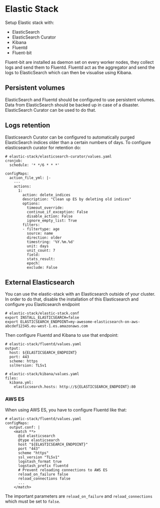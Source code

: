 # Elastic Stack
Setup Elastic stack with:
* ElasticSearch
* ElasticSearch Curator
* Kibana
* Fluentd
* Fluent-bit

Fluent-bit are installed as daemon set on every worker nodes, they collect logs and send them to Fluentd. Fluentd act as the aggregator and send the logs to ElasticSearch which can then be visualise using Kibana.

## Persistent volumes
ElasticSearch and Fluentd should be configured to use persistent volumes.
Data from ElasticSearch should be backed up in case of a disaster. ElasticSearch Curator can be used to do that.

## Logs retention
Elasticsearch Curator can be configured to automatically purged ElasticSearch indices older than a certain numbers of days.
To configure elasticsearch curator for retention do:
```
# elastic-stack/elasticsearch-curator/values.yaml
cronjob:
  schedule: '* */6 * * *'

configMaps:
  action_file_yml: |-
    ---
    actions:
      1:
        action: delete_indices
        description: "Clean up ES by deleting old indices"
        options:
          timeout_override:
          continue_if_exception: False
          disable_action: False
          ignore_empty_list: True
        filters:
        - filtertype: age
          source: name
          direction: older
          timestring: '%Y.%m.%d'
          unit: days
          unit_count: 7
          field:
          stats_result:
          epoch:
          exclude: False
```

## External Elasticsearch
You can use the elastic-stack with an Elasticsearch outside of your cluster. In order to do that, disable the installation of this Elasticsearch and configure you Elasticsearch endpoint
```
# elastic-stack/elastic-stack.conf
export INSTALL_ELASTICSEARCH=false
export ELASTICSEARCH_ENDPOINT=my-awesome-elasticsearch-on-aws-abcdef12345.eu-west-1.es.amazonaws.com
```
Then configure Fluentd and Kibana to use that endpoint:
```
# elastic-stack/fluentd/values.yaml
output:
  host: ${ELASTICSEARCH_ENDPOINT}
  port: 443
  scheme: https
  sslVersion: TLSv1
```
```
# elastic-stack/kibana/values.yaml
files:
  kibana.yml:
    elasticsearch.hosts: http://${ELASTICSEARCH_ENDPOINT}:80
```
### AWS ES
When using AWS ES, you have to configure Fluentd like that:
```
# elastic-stack/fluentd/values.yaml
configMaps:
  output.conf: |
    <match **>
      @id elasticsearch
      @type elasticsearch
      host "${ELASTICSEARCH_ENDPOINT}"
      port "443"
      scheme "https"
      ssl_version "TLSv1"
      logstash_format true
      logstash_prefix fluentd
      # Prevent reloading connections to AWS ES
      reload_on_failure false
      reload_connections false
      ...
    </match>
```
The important parameters are `reload_on_failure` and `reload_connections` which must be set to `false`.